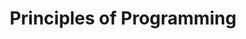 ---
layout: page
title: Principles of Programming
description:
img: 
instructorURL: http://www.cs.ucl.ac.uk/people/D.Clark/
instructor: Prof. David Clark
url: 
color: bg-dark
personalRes: Course starts in november 2023 and runs for 5 weeks 
courseDescription: Introduction to functional programming using haskell.
semester: Fall 2023 Graduate Teaching Assistant
importance: 2
coursenumber: COMP0002
category: University of College London (UCL)
related_publications: 
---